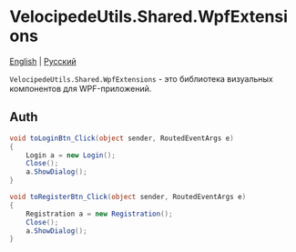 # VelocipedeUtils.Shared.WpfExtensions

[English](README.md) | [Русский](README.ru.md)

`VelocipedeUtils.Shared.WpfExtensions` - это библиотека визуальных компонентов для WPF-приложений.

## Auth

```C#
void toLoginBtn_Click(object sender, RoutedEventArgs e)
{
    Login a = new Login();
    Close();
    a.ShowDialog();
}

void toRegisterBtn_Click(object sender, RoutedEventArgs e)
{
    Registration a = new Registration();
    Close();
    a.ShowDialog();
}
```
